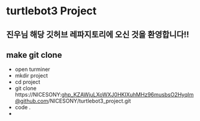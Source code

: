 # turtlebot3 Project

## 진우님 해당 깃허브 레파지토리에 오신 것을 환영합니다!!

## make git clone

- open turminer
- mkdir project
- cd project
- git clone https://NICESONY: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@github.com/NICESONY/turtlebot3_project.git
- code .
- 
